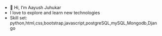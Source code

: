 - 👋 Hi, I’m Aayush Juhukar
- I love to explore and learn new technologies
- Skill set: python,html,css,bootstrap,javascript,postgreSQL,mySQL,Mongodb,Django


<!---
aayushjuhu/aayushjuhu is a ✨ special ✨ repository because its `README.md` (this file) appears on your GitHub profile.
You can click the Preview link to take a look at your changes.
--->
